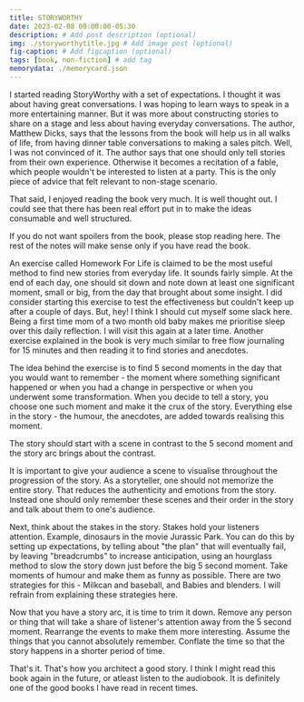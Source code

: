 ```yaml
---
title: STORYWORTHY
date: 2023-02-08 00:00:00-05:30
description: # Add post description (optional)
img: ./storyworthytitle.jpg # Add image post (optional)
fig-caption: # Add figcaption (optional)
tags: [book, non-fiction] # add tag
memorydata: ./memorycard.json
---
```


I started reading StoryWorthy with a set of expectations. I thought it was about having great conversations. I was hoping to learn ways to speak in a more entertaining manner. But it was more about constructing stories to share on a stage and less about having everyday conversations. The author, Matthew Dicks, says that the lessons from the book will help us in all walks of life, from having dinner table conversations to making a sales pitch. Well, I was not convinced of it. The author says that one should only tell stories from their own experience. Otherwise it becomes a recitation of a fable, which people wouldn't be interested to listen at a party. This is the only piece of advice that felt relevant to non-stage scenario.

That said, I enjoyed reading the book very much. It is well thought out. I could see that there has been real effort put in to make the ideas consumable and well structured.

If you do not want spoilers from the book, please stop reading here. The rest of the notes will make sense only if you have read the book.

An exercise called Homework For Life is claimed to be the most useful method to find new stories from everyday life. It sounds fairly simple. At the end of each day, one should sit down and note down at least one significant moment, small or big, from the day that brought about some insight. I did consider starting this exercise to test the effectiveness but couldn't keep up after a couple of days. But, hey! I think I should cut myself some slack here. Being a first time mom of a two month old baby makes me prioritise sleep over this daily reflection. I will visit this again at a later time. Another exercise explained in the book is very much similar to free flow journaling for 15 minutes and then reading it to find stories and anecdotes.

The idea behind the exercise is to find 5 second moments in the day that you would want to remember - the moment where something significant happened or when you had a change in perspective or when you underwent some transformation. When you decide to tell a story, you choose one such moment and make it the crux of the story. Everything else in the story - the humour, the anecdotes, are added towards realising this moment. 

The story should start with a scene in contrast to the 5 second moment and the story arc brings about the contrast.

It is important to give your audience a scene to visualise throughout the progression of the story. As a storyteller, one should not memorize the entire story. That reduces the authenticity and emotions from the story. Instead one should only remember these scenes and their order in the story and talk about them to one's audience. 

Next, think about the stakes in the story. Stakes hold your listeners attention. Example, dinosaurs in the movie Jurassic Park. You can do this by setting up expectations, by telling about "the plan" that will eventually fail, by leaving "breadcrumbs" to increase anticipation, using an hourglass method to slow the story down just before the big 5 second moment. Take moments of humour and make them as funny as possible. There are two strategies for this - Milkcan and baseball, and Babies and blenders. I will refrain from explaining these strategies here.

Now that you have a story arc, it is time to trim it down. Remove any person or thing that will take a share of listener's attention away from the 5 second moment. Rearrange the events to make them more interesting. Assume the things that you cannot absolutely remember. Conflate the time so that the story happens in a shorter period of time. 

That's it. That's how you architect a good story. I think I might read this book again in the future, or atleast listen to the audiobook. It is definitely one of the good books I have read in recent times.
